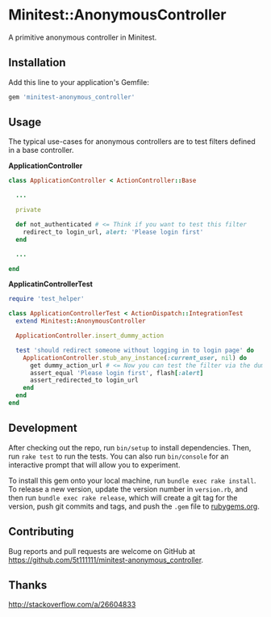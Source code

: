 # Minitest::AnonymousController

A primitive anonymous controller in Minitest.

## Installation

Add this line to your application's Gemfile:

```ruby
gem 'minitest-anonymous_controller'
```

## Usage

The typical use-cases for anonymous controllers are to test filters defined in a base controller.

__ApplicationController__

```ruby
class ApplicationController < ActionController::Base

  ...

  private

  def not_authenticated # <= Think if you want to test this filter
    redirect_to login_url, alert: 'Please login first'
  end

  ...

end
```

__ApplicatinControllerTest__

```ruby
require 'test_helper'

class ApplicationControllerTest < ActionDispatch::IntegrationTest
  extend Minitest::AnonymousController

  ApplicationController.insert_dummy_action

  test 'should redirect someone without logging in to login page' do
    ApplicationController.stub_any_instance(:current_user, nil) do
      get dummy_action_url # <= Now you can test the filter via the dummy action
      assert_equal 'Please login first', flash[:alert]
      assert_redirected_to login_url
    end
  end
end
```

## Development

After checking out the repo, run `bin/setup` to install dependencies. Then, run `rake test` to run the tests. You can also run `bin/console` for an interactive prompt that will allow you to experiment.

To install this gem onto your local machine, run `bundle exec rake install`. To release a new version, update the version number in `version.rb`, and then run `bundle exec rake release`, which will create a git tag for the version, push git commits and tags, and push the `.gem` file to [rubygems.org](https://rubygems.org).

## Contributing

Bug reports and pull requests are welcome on GitHub at https://github.com/5t111111/minitest-anonymous_controller.

## Thanks

http://stackoverflow.com/a/26604833
